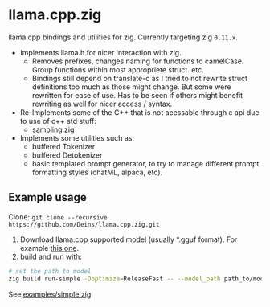 # llama.cpp.zig
llama.cpp bindings and utilities for zig. Currently targeting zig `0.11.x`.

* Implements llama.h for nicer interaction with zig.
    * Removes prefixes, changes naming for functions to camelCase. Group functions within most appropriete struct. etc.
    * Bindings still depend on translate-c as I tried to not rewrite struct definitions too much as those might change. But some were rewritten for ease of use. Has to be seen if others might benefit rewriting as well for nicer access / syntax.
* Re-Implements some of the C++ that is not acessable through c api due to use of c++ std stuff:
    * [sampling.zig](./llama.cpp.zig/sampling.zig)
* Implements some utilities such as:
    * buffered Tokenizer
    * buffered Detokenizer
    * basic templated prompt generator, to try to manage different prompt formatting styles (chatML, alpaca, etc). 

## Example usage
Clone: `git clone --recursive https://github.com/Deins/llama.cpp.zig.git`
1. Download llama.cpp supported model (usually *.gguf format). For example [this one](https://huggingface.co/TheBloke/rocket-3B-GGUF).
2. build and run with:
```bash
# set the path to model
zig build run-simple -Doptimize=ReleaseFast -- --model_path path_to/model.gguf --prompt "Hello! I am AI, and here are the 10 things I like to think about:"
```
See [examples/simple.zig](examples/simple.zig) 
